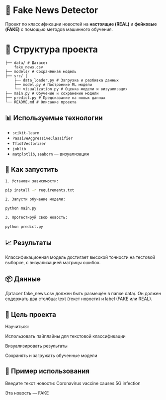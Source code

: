 # 📰 Fake News Detector

Проект по классификации новостей на **настоящие (REAL)** и **фейковые (FAKE)** с помощью методов машинного обучения.

# 📂 Структура проекта


``` project/ 
├── data/ # Датасет 
    fake_news.csv 
├── models/ # Сохранённая модель
├── src/ │ 
    ├── data_loader.py # Загрузка и разбивка данных 
    ├── model.py # Построение ML модели 
    └── visualization.py # Оценка модели и визуализация 
├── main.py # Обучение и сохранение модели
├── predict.py # Предсказание на новых данных 
└── README.md # Описание проекта 
```

## 📊 Используемые технологии

- `scikit-learn`
- `PassiveAggressiveClassifier`
- `TfidfVectorizer`
- `joblib`
- `matplotlib`, `seaborn` — визуализация

## 🚀 Как запустить
```bash
1. Установи зависимости:
   
pip install -r requirements.txt

2. Запусти обучение модели:

python main.py

3. Протестируй свою новость:
   
python predict.py
```

## 📈 Результаты

Классификационная модель достигает высокой точности на тестовой выборке, с визуализацией матрицы ошибок.

## 📦 Данные

Датасет fake_news.csv должен быть размещён в папке data/.
Он должен содержать два столбца: text (текст новости) и label (FAKE или REAL).

## 🧠 Цель проекта

Научиться:

Использовать пайплайны для текстовой классификации

Визуализировать результаты

Сохранять и загружать обученные модели

## 🤖 Пример использования

Введите текст новости: 
Coronavirus vaccine causes 5G infection

Эта новость — FAKE
